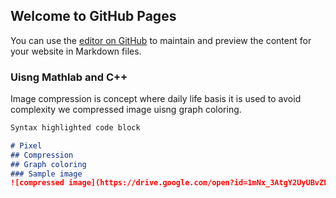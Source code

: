 ## Welcome to GitHub Pages

You can use the [editor on GitHub](https://github.com/ayushk12/image-compression-using-graph-coloring/edit/master/README.md) to maintain and preview the content for your website in Markdown files.

### Uisng Mathlab and C++

Image compression is concept where daily life basis it is used to avoid complexity we compressed image uisng graph coloring.

```markdown
Syntax highlighted code block

# Pixel
## Compression
## Graph coloring
### Sample image
![compressed image](https://drive.google.com/open?id=1mNx_3AtgY2UyUBvZLwjRxBntUQ-N2I7C)
